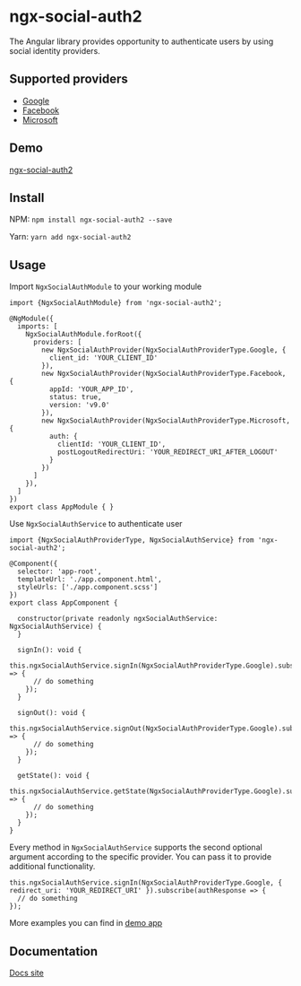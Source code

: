 # ngx-social-auth2

The Angular library provides opportunity to authenticate users by using social identity providers.

## Supported providers

- [Google](https://developers.google.com/identity/sign-in/web/reference)
- [Facebook](https://developers.facebook.com/docs/javascript)
- [Microsoft](https://azuread.github.io/microsoft-authentication-library-for-js/ref/msal-browser/)

## Demo

[ngx-social-auth2](https://ngx-social-auth2.web.app/)

## Install

NPM: `npm install ngx-social-auth2 --save`

Yarn: `yarn add ngx-social-auth2`

## Usage

Import `NgxSocialAuthModule` to your working module

```
import {NgxSocialAuthModule} from 'ngx-social-auth2';

@NgModule({
  imports: [
    NgxSocialAuthModule.forRoot({
      providers: [
        new NgxSocialAuthProvider(NgxSocialAuthProviderType.Google, {
          client_id: 'YOUR_CLIENT_ID'
        }),
        new NgxSocialAuthProvider(NgxSocialAuthProviderType.Facebook, {
          appId: 'YOUR_APP_ID', 
          status: true, 
          version: 'v9.0'
        }),
        new NgxSocialAuthProvider(NgxSocialAuthProviderType.Microsoft, {
          auth: {
            clientId: 'YOUR_CLIENT_ID', 
            postLogoutRedirectUri: 'YOUR_REDIRECT_URI_AFTER_LOGOUT'
          }
        })
      ]
    }),
  ]
})
export class AppModule { }
```

Use `NgxSocialAuthService` to authenticate user

```
import {NgxSocialAuthProviderType, NgxSocialAuthService} from 'ngx-social-auth2';

@Component({
  selector: 'app-root',
  templateUrl: './app.component.html',
  styleUrls: ['./app.component.scss']
})
export class AppComponent {

  constructor(private readonly ngxSocialAuthService: NgxSocialAuthService) {
  }

  signIn(): void {
    this.ngxSocialAuthService.signIn(NgxSocialAuthProviderType.Google).subscribe(authResponse => {
      // do something
    });
  }

  signOut(): void {
    this.ngxSocialAuthService.signOut(NgxSocialAuthProviderType.Google).subscribe(() => {
      // do something
    });
  }

  getState(): void {
    this.ngxSocialAuthService.getState(NgxSocialAuthProviderType.Google).subscribe(authResponse => {
      // do something
    });
  }
}
```

Every method in `NgxSocialAuthService` supports the second optional argument according to the specific provider. 
You can pass it to provide additional functionality.

```
this.ngxSocialAuthService.signIn(NgxSocialAuthProviderType.Google, { redirect_uri: 'YOUR_REDIRECT_URI' }).subscribe(authResponse => {
  // do something
});
```

More examples you can find in [demo app](https://github.com/dmytro-parfenov/ngx-social-auth/tree/master/projects/ngx-social-auth-demo)

## Documentation

[Docs site](https://dmytro-parfenov.github.io/ngx-social-auth/)
